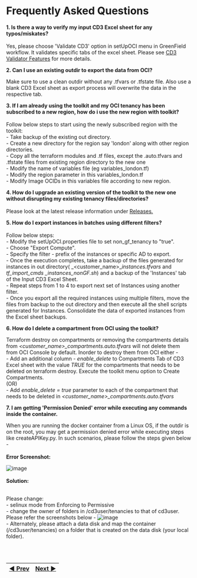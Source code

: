 # Frequently Asked Questions
 
**1. Is there a way to verify my input CD3 Excel sheet for any typos/miskates?**
<br>   
 	   Yes, please choose 'Validate CD3' option in setUpOCI menu in GreenField workflow. It validates specific tabs of the excel sheet. Please see
 	   [CD3 Validator Features](/cd3_automation_toolkit/documentation/user_guide/learn_more/SupportForCD3Validator.md#support-for-cd3-validator) for more          details.

**2. Can I use an existing outdir to export the data from OCI?**
<br> 

   Make sure to use a clean outdir without any .tfvars or .tfstate file. Also use a blank CD3 Excel sheet as export process will overwrite the data in the    respective tab.

**3. If I am already using the toolkit and my OCI tenancy has been subscribed to a new region, how do i use the new region with toolkit?**
<br>  
Follow below steps to start using the newly subscribed region with the toolkit:
<br>           - Take backup of the existing out directory.
<br>           - Create a new directory for the region say 'london' along with other region directories.
<br>           - Copy all the terraform modules and .tf files, except the .auto.tfvars and .tfstate files from existing region directory to the new one
<br>           - Modify the name of variables file (eg variables_london.tf)
<br>           - Modify the region parameter in this variables_london.tf
<br>           - Modify Image OCIDs in this variables file according to new region.


**4. How do I upgrade an existing version of the toolkit to the new one without disrupting my existing tenancy files/directories?**
<br>  
Please look at the latest release information under <a href = https://github.com/oracle-devrel/cd3-automation-toolkit/releases>Releases. </a>

**5. How do I export instances in batches using different filters?**
<br>  
Follow below steps:
<br>          - Modify the setUpOCI.properties file to set non_gf_tenancy to "true".
<br>          - Choose "Export Compute".
<br>          - Specify the filter - prefix of the instances or specific AD to export.
<br>          - Once the execution completes, take a backup of the files generated for instances in out directory( _<customer\_name>\__instances.tfvars_ and _tf\_import\_cmds \_instances\_nonGF.sh_) and a backup of the 'Instances' tab of the Input CD3 Excel Sheet.
<br>          - Repeat steps from 1 to 4 to export next set of Instances using another filter.
<br>          - Once you export all the required instances using multiple filters, move the files from backup to the out directory and then execute all the shell scripts generated for Instances. Consolidate the data of exported instances from the Excel sheet backups.



**6. How do I delete a compartment from OCI using the toolkit?**
<br>

Terraform destroy on compartments or removing the compartments details from _<customer\_name>\_compartments.auto.tfvars_ will not delete them from OCI Console by default. Inorder to destroy them from OCI either - 
<br>           - Add an additional column - _enable\_delete_ to Compartments Tab of CD3 Excel sheet with the value _TRUE_ for the compartments that needs to be deleted on terraform destroy. Execute the toolkit menu option to Create Compartments.</li>
  <br>(OR)
<br>           - Add _enable\_delete = true_ parameter to each of the compartment that needs to be deleted in _<customer\_name>\_compartments.auto.tfvars_
 

**7. I am getting 'Permission Denied' error while executing any commands inside the container.**
<br> 

When you are running the docker container from a Linux OS, if the outdir is on the root, you may get a permission denied error while executing steps like createAPIKey.py. In such scenarios, please follow the steps given below -
<br><br>**Error Screenshot:**

![image](https://user-images.githubusercontent.com/103508105/215454472-2367c5d5-2dce-4248-a7fd-c57f1104267e.png)
<br><br>**Solution:**

<br>Please change:
<br>           - selinux mode from Enforcing to Permissive
<br>           - change the owner of folders in /cd3user/tenancies to that of cd3user. 
Please refer the screenshots below -
![image](https://user-images.githubusercontent.com/103508105/215455637-4bcaac18-269d-4029-b273-2214b719563f.png)
<br>           - Alternately, please attach a data disk and map the container (/cd3user/tenancies) on a folder that is created on the data disk (your local folder).

<br><br>
<div align='center'>

| <a href="/cd3_automation_toolkit/documentation/user_guide/KnownBehaviour.md">:arrow_backward: Prev</a> | <a href="/cd3_automation_toolkit/documentation/user_guide/Upgrade_Toolkit.md">Next :arrow_forward:</a> |
| :---- | -------: |
